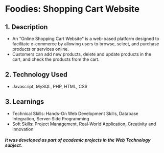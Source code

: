 # Foodies: Shopping Cart Website

## 1. Description
  - An "Online Shopping Cart Website" is a web-based platform designed to facilitate e-commerce by allowing users to browse, select, and purchase products or services online.
  - Customers can add new products, delete and update products in the cart, and check the products from the cart.

## 2. Technology Used
  - Javascript, MySQL, PHP, HTML, CSS

## 3. Learnings
  - Technical Skills: Hands-On Web Development Skills, Database Integration, Server-Side Programming
  - Soft Skills: Project Management, Real-World Application, Creativity and Innovation

##### It was developed as part of academic projects in the Web Technology subject.



